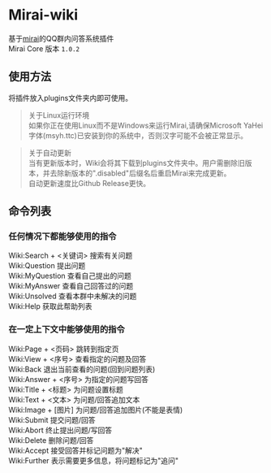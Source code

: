 # Mirai-wiki
基于[mirai](https://github.com/mamoe/mirai)的QQ群内问答系统插件  
Mirai Core 版本 `1.0.2`

## 使用方法
将插件放入plugins文件夹内即可使用。

> 关于Linux运行环境  
> 如果你正在使用Linux而不是Windows来运行Mirai,请确保Microsoft YaHei字体(msyh.ttc)已安装到你的系统中，否则汉字可能不会被正常显示。  
  
> 关于自动更新  
> 当有更新版本时，Wiki会将其下载到plugins文件夹中。用户需删除旧版本，并去除新版本的".disabled"后缀名后重启Mirai来完成更新。  
> 自动更新速度比Github Release更快。

## 命令列表
### 任何情况下都能够使用的指令
Wiki:Search + <关键词> 搜索有关问题  
Wiki:Question 提出问题  
Wiki:MyQuestion 查看自己提出的问题  
Wiki:MyAnswer 查看自己回答过的问题  
Wiki:Unsolved 查看本群中未解决的问题  
Wiki:Help 获取此帮助列表
### 在一定上下文中能够使用的指令
Wiki:Page + <页码> 跳转到指定页  
Wiki:View + <序号> 查看指定的问题及回答  
Wiki:Back 退出当前查看的问题(回到问题列表)  
Wiki:Answer + <序号> 为指定的问题写回答  
Wiki:Title + <标题> 为问题设置标题  
Wiki:Text + <文本> 为问题/回答追加文本  
Wiki:Image + [图片] 为问题/回答追加图片(不能是表情)  
Wiki:Submit 提交问题/回答  
Wiki:Abort 终止提出问题/写回答  
Wiki:Delete 删除问题/回答  
Wiki:Accept 接受回答并标记问题为"解决"  
Wiki:Further 表示需要更多信息，将问题标记为"追问"  
